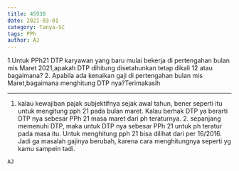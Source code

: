 ```yaml
---
title: 45938
date: 2021-03-01
category: Tanya-SC
tags: PPh
author: AJ
---
```


1.Untuk PPh21 DTP karyawan yang baru mulai bekerja di pertengahan bulan mis Maret 2021,apakah DTP dihitung disetahunkan tetap dikali 12 atau bagaimana? 2. Apabila ada kenaikan gaji di pertengahan bulan mis Maret,bagaimana menghitung DTP nya?Terimakasih

---

1. kalau kewajiban pajak subjektifnya sejak awal tahun, bener seperti itu untuk mengitung pph 21 pada bulan maret. Kalau berhak DTP ya berarti DTP nya sebesar PPh 21 masa maret dari ph teraturnya. 2. sepanjang memenuhi DTP, maka untuk DTP nya sebesar PPh 21 untuk ph teratur pada masa itu. Untuk menghitung pph 21 bisa dilihat dari per 16/2016. Jadi ga masalah gajinya berubah, karena cara menghitungnya seperti yg kamu sampein tadi.

`AJ`
